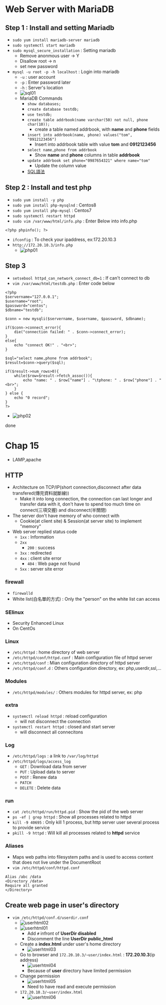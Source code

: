 # **Web Server with MariaDB**
## **Step 1 : Install and setting Mariadb**
- `sudo yum install mariadb-server mariadb`
- `sudo systemctl start mariadb`
- `sudo mysql_secure_installation` : Setting mariadb 
    - Remove anonmous user -> Y
    - Disallow root -> n
    - set new password
- `mysql -u root -p -h localhost` : Login into mariadb
    - `-u` : user account
    - `-p` : Enter password later
    - `-h` : Server's location
    - ![sql01](Img/W13/sql01.png)
    - MariaDB Commands
        - `show databases;` 
        - `create database testdb;`
        - `use testdb;`
        - `create table addrbook(name varchar(50) not null, phone char(10));`
            - create a table named addrbook, with **name** and **phone** fields
        - `insert into addrbook(name, phone) values("tom", "0912123456")`
            - Insert into addrbook table with value **tom** and **0912123456**
        - `select name,phone from addrbook`
            - Show **name** and **phone** columns in table **addrbook**
        - `update addrbook set phone="0987654321" where name="tom"`
            - Update the column value
        - [SQL語法](https://www.fooish.com/sql/)
## **Step 2 : Install and test php**
- `sudo yum install -y php`
- `sudo yum install php-mysqlnd` : Centos8
- `sudo yum install php-mysql` : Centos7
- `sudo systemctl restart httpd`
- `sudo vim /var/www/html/info.php` : Enter Below into info.php
```
<?php phpinfo(); ?>
```
- `ifconfig` : To check your ipaddress, ex:172.20.10.3
- `http://172.20.10.3/info.php`
    - ![php01](Img/W13/php01.png)
## **Step 3**
- `setsebool httpd_can_network_connect_db=1` : If can't connect to db
- `vim /var/www/html/testdb.php` : Enter code below
```
<?php
$servername="127.0.0.1";
$username="root";    
$password="centos";
$dbname="testdb";

$conn = new mysqli($servername, $username, $password, $dbname);

if($conn->connect_error){
    die("connection failed: " . $conn->connect_error);
}
else{
    echo "connect OK!" . "<br>";
}

$sql="select name,phone from addrbook";
$result=$conn->query($sql);

if($result->num_rows>0){
    while($row=$result->fetch_assoc()){
        echo "name: " . $row["name"] . "\tphone: " . $row["phone"] . "<br>";
    }
} else {
    echo "0 record";
}
?>
```
- ![php02](Img/W13/php02.png)

done

# **Chap 15**
- LAMP,apache

## **HTTP**
- Architecture on  TCP/IP(short connection,disconnect after data transfered(傳完資料就斷線))
    - Make it into long connection, the connection can last longer and transfer data with it, don't have to spend too much time on connect(三項交握) and disconnect(半關閉)
- The server don't have memory of who connect with
    - Cookie(at client site) & Session(at server site) to implement "memory"
- Web server replied status code
    - `1xx` : Information
    - `2xx`
        - `200` : success
    - `3xx` : redirected
    - `4xx` : client site error
        - `404` : Web page not found
    - `5xx` : server site error
### **firewall**
- `firewalld`
- White list(白名單的方式) : Only the "person" on the white list can access
### **SElinux**
- Security Enhanced Linux
- On CentOs
### **Linux**
- `/etc/httpd` : home directory of web server
- `/etc/httpd/conf/httpd.conf` : Main configuration file of httpd server
- `/etc/httpd/conf` : Mian configuration directory of httpd server
- `/etc/httpd/conf.d` : Others configuration directory, ex: php,userdir,ssl,...
### **Modules**
- `/etc/httpd/modules/` : Others modules for httpd server, ex: php
### **extra**
- `systemctl reload httpd` : reload configuration 
    - will not disconnect the connection 
- `systemctl restart httpd` : closed and start server
    - will disconnect all connecitons
### **Log** 
- `/etc/httpd/logs` : a link to `/var/log/httpd`
- `/etc/httpd/logs/access_log`
    - `GET` : Download data from server
    - `PUT` : Upload data to server
    - `POST` : Renew data
    - `PATCH`
    - `DELETE` : Delete data
### **run**
- `cat /etc/httpd/run/httpd.pid` : Show the pid of the web server
- `ps -ef | grep httpd` : Show all processes related to httpd
- `kill -9 40695` : Only kill 1 process, but http server user several process to provide service
- `pkill -9 httpd` : Will kill all processes related to **httpd** service

### **Aliases**
- Maps web paths into filesystem paths and is used to access content that does not live under the DocumentRoot
- `vim /etc/httpd/conf/httpd.conf`
```
Alias /abc /data
<Directory /data>
Require all granted
</Directory>
```

## **Create web page in user's directory**
- `vim /etc/httpd/conf.d/userdir.conf`
    - ![userhtml02](Img/W13/userhtml02.png)
    - ![userhtml01](Img/W13/userhtml01.png)
        - Add `#` infront of **UserDir disabled**
        - Discomment the line **UserDir public_html** 
    - Create a **index.html** under user's home directory  
        - ![userhtml03](Img/W13/userhtml03.png)
    - Go to browser and `172.20.10.3/~user/index.html` : **172.20.10.3**(ip address)
        - ![userhtml04](Img/W13/userhtml04.png)
        - Because of **user** directory have limited permission
    - Change permission
        - ![userhtml05](Img/W13/userhtml05.png)
        - Need to have read and execute permission
    - `172.20.10.3/~user/index.html`
        - ![userhtml06](Img/W13/userhtml06.png)